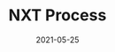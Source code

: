 ---
title       : NXT Process
description : Entreprise québécoise qui conçoit des systèmes dans le domaine de l’intégration de procédé liquide.
date        : 2021-05-25
link        : https://nxtprocess.com/
company     : fatfish
technologies: 
  - WordPress
---
